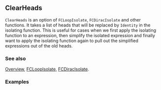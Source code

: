 ## ClearHeads

`ClearHeads` is an option of `FCLoopIsolate`, `FCDiracIsolate` and other functions. It takes a list of heads that will be replaced by `Identity` in the isolating function. This is useful for cases when we first apply the isolating function to an expression, then simplify the isolated expression and finally want to apply the isolating function again to pull out the simplified expressions out of the old heads.

### See also

[Overview](Extra/FeynCalc.md), [FCLoopIsolate](FCLoopIsolate.md), [FCDiracIsolate](FCDiracIsolate.md).

### Examples
